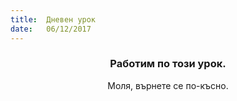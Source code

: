 ```yaml
---
title:  Дневен урок
date:   06/12/2017
---
```


### <center>Работим по този урок.</center>
<center>Моля, върнете се по-късно.</center>